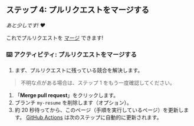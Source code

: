<!--
<<< 著者注: ステップ 4 >>>
前のステップを確認した上で、このステップを開始してください。

用語を定義し、docs.github.com へのリンクを貼ってください。
-->

## ステップ 4: プルリクエストをマージする

_あと少しです! :heart:_

これでプルリクエストを [マージ](https://docs.github.com/en/get-started/quickstart/github-glossary#merge) できます!

### :keyboard: アクティビティ: プルリクエストをマージする

1. まず、プルリクエストに残っている競合を解決します。
> 不明な点がある場合は、ステップ 1 をもう一度確認してください。
1. 「**Merge pull request**」をクリックします。
1. ブランチ `my-resume` を削除します（オプション）。
1. 約 20 秒待ってから、このページ（手順を実行しているページ）を更新します。 [GitHub Actions](https://docs.github.com/en/actions) は次のステップに自動的に更新されます。